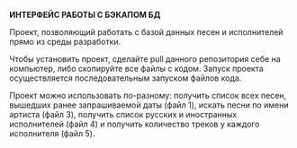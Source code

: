**ИНТЕРФЕЙС РАБОТЫ С БЭКАПОМ БД**

Проект, позволяющий работать с базой данных песен и исполнителей прямо из среды разработки.

Чтобы установить проект, сделайте pull данного репозитория себе на компьютер, либо скопируйте все файлы с кодом. Запуск проекта осуществляется последовательным запуском файлов кода.

Проект можно использовать по-разному: получить список всех песен, вышедших ранее запрашиваемой даты (файл 1), искать песни по имени артиста (файл 3), получить список русских и иностранных исполнителей (файл 4) и получить количество треков у каждого исполнителя (файл 5).
